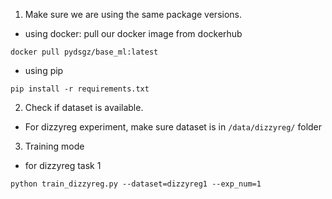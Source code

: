  1. Make sure we are using the same package versions. 
 * using docker: pull our docker image from dockerhub
```
docker pull pydsgz/base_ml:latest
```
* using pip
```
pip install -r requirements.txt
```

2. Check if dataset is available.
- For dizzyreg experiment, make sure dataset is in `/data/dizzyreg/` folder


3. Training mode
* for dizzyreg task 1
```
python train_dizzyreg.py --dataset=dizzyreg1 --exp_num=1
```
